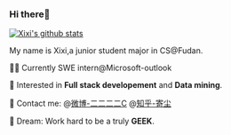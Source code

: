 ### Hi there👋

[![Xixi's github stats](https://github-readme-stats.vercel.app/api?username=WxxShirley&show_icons=true&theme=dracula)](https://github.com/anuraghazra/github-readme-stats)

My name is Xixi,a junior student major in CS@Fudan.

👩‍💻 Currently SWE intern@Microsoft-outlook

🌈 Interested in **Full stack developement** and **Data mining**.

💬 Contact me: @[微博-二二二二C](https://weibo.com/u/6338550883/)  @[知乎-寄尘](https://www.zhihu.com/people/ji-chen-2-23)

🌱 Dream: Work hard to be a truly **GEEK**.

